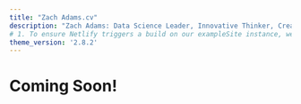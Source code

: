 ```yaml
---
title: "Zach Adams.cv"
description: "Zach Adams: Data Science Leader, Innovative Thinker, Creative problem solver"
# 1. To ensure Netlify triggers a build on our exampleSite instance, we need to change a file in the exampleSite directory.
theme_version: '2.8.2'
---
```

# Coming Soon!